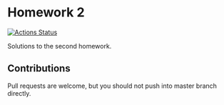 <!--
 Homework-2 (c) by Liang Zhang

 Homework-2 is licensed under a
 Creative Commons Attribution-NonCommercial-NoDerivatives 4.0 International License.

 You should have received a copy of the license along with this
 work. If not, see <http://creativecommons.org/licenses/by-nc-nd/4.0/>.
-->

# Homework 2

<!-- badges: start -->
[![Actions Status](https://github.com/Complex-Network-Analysis-2019/Homework-2/workflows/Release/badge.svg)](https://github.com/Complex-Network-Analysis-2019/Homework-2/actions)
<!-- badges: end -->

Solutions to the second homework.

## Contributions

Pull requests are welcome, but you should not push into master branch directly.
